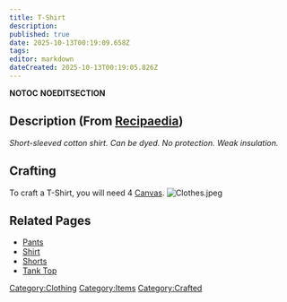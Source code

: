 ```yaml
---
title: T-Shirt
description: 
published: true
date: 2025-10-13T00:19:09.658Z
tags: 
editor: markdown
dateCreated: 2025-10-13T00:19:05.826Z
---
```


__NOTOC__ __NOEDITSECTION__

## Description (From [Recipaedia](Recipaedia "wikilink"))

*Short-sleeved cotton shirt. Can be dyed. No protection. Weak
insulation.*

## Crafting

To craft a T-Shirt, you will need 4 [Canvas](Canvas "wikilink").
![Clothes.jpeg](Clothes.jpeg "Clothes.jpeg")

## Related Pages

  - [Pants](Pants "wikilink")
  - [Shirt](Shirt "wikilink")
  - [Shorts](Shorts "wikilink")
  - [Tank Top](Tank_Top "wikilink")

[Category:Clothing](Category:Clothing "wikilink")
[Category:Items](Category:Items "wikilink")
[Category:Crafted](Category:Crafted "wikilink")